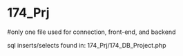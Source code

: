 # 174_Prj

#only one file used for connection, front-end, and backend

sql inserts/selects found in: 174_Prj/174_DB_Project.php
